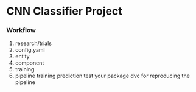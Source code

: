 # CNN Classifier Project


### Workflow
1. research/trials
2. config.yaml
3. entity
4. component
5. training
6. pipeline
    training
    prediction
    test your package
    dvc for reproducing the pipeline
